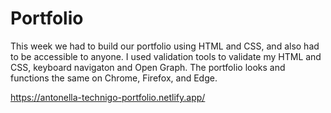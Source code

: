 # Portfolio

This week we had to build our portfolio using HTML and CSS, and also had to be accessible to anyone. I used validation tools to validate my HTML and CSS, keyboard navigaton and Open Graph. The portfolio looks and functions the same on Chrome, Firefox, and Edge.

https://antonella-technigo-portfolio.netlify.app/
